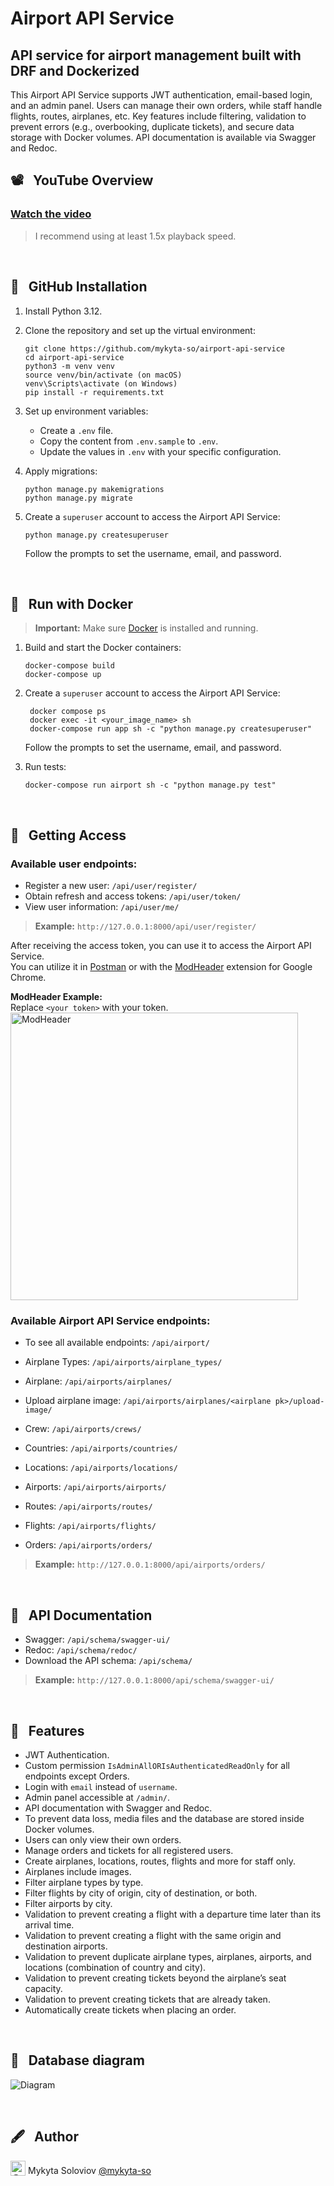 # Airport API Service

## API service for airport management built with DRF and Dockerized


This Airport API Service supports JWT authentication, email-based login, and an admin panel. Users can manage their own orders, while staff handle flights, routes, airplanes, etc. Key features include filtering, validation to prevent errors (e.g., overbooking, duplicate tickets), and secure data storage with Docker volumes. API documentation is available via Swagger and Redoc.


## 📽️ &nbsp; YouTube Overview
### [Watch the video](https://youtu.be/ms4_s28IR2k)
> I recommend using at least 1.5x playback speed. 

<br>

## 🔌 &nbsp; GitHub Installation 

1. Install Python 3.12.

2. Clone the repository and set up the virtual environment:
    ```shell
    git clone https://github.com/mykyta-so/airport-api-service
    cd airport-api-service
    python3 -m venv venv
    source venv/bin/activate (on macOS)
    venv\Scripts\activate (on Windows)
    pip install -r requirements.txt
    ```
   
3. Set up environment variables:
   - Create a `.env` file.
   - Copy the content from `.env.sample` to `.env`.
   - Update the values in `.env` with your specific configuration.


4. Apply migrations:
    ```shell
    python manage.py makemigrations
    python manage.py migrate
    ```

5. Create a `superuser` account to access the Airport API Service:
   ```shell
   python manage.py createsuperuser
    ```
   Follow the prompts to set the username, email, and password.

<br>

## 🐳 &nbsp; Run with Docker

> **Important:**  Make sure [Docker](https://www.docker.com/) is installed and running.

1. Build and start the Docker containers:
    ```shell
    docker-compose build
    docker-compose up
    ```
2. Create a `superuser` account to access the Airport API Service:
   ```shell
    docker compose ps
    docker exec -it <your_image_name> sh
    docker-compose run app sh -c "python manage.py createsuperuser"
   ```
    Follow the prompts to set the username, email, and password.


3. Run tests:
    ```shell
    docker-compose run airport sh -c "python manage.py test"
   ```
<br>

## 🔑 &nbsp; Getting Access
### Available user endpoints:
- Register a new user: `/api/user/register/`
- Obtain refresh and access tokens: `/api/user/token/`
- View user information: `/api/user/me/`
>**Example:** `http://127.0.0.1:8000/api/user/register/`

After receiving the access token, you can use it to access the Airport API Service.<br>
You can utilize it in [Postman](https://www.postman.com/) or with the [ModHeader](https://chromewebstore.google.com/detail/modheader-modify-http-hea/idgpnmonknjnojddfkpgkljpfnnfcklj?hl=en) extension for Google Chrome.

**ModHeader Example:**<br>
Replace `<your token>` with your token.<br>
<img src="docs/images/modheader.png" alt="ModHeader" width="460"/>

### Available Airport API Service endpoints:
- To see all available endpoints: `/api/airport/`


- Airplane Types: `/api/airports/airplane_types/`
- Airplane: `/api/airports/airplanes/`
- Upload airplane image: `/api/airports/airplanes/<airplane pk>/upload-image/`
- Crew: `/api/airports/crews/`
- Countries: `/api/airports/countries/`
- Locations: `/api/airports/locations/`
- Airports: `/api/airports/airports/`
- Routes: `/api/airports/routes/`
- Flights: `/api/airports/flights/`
- Orders: `/api/airports/orders/`

>**Example:** `http://127.0.0.1:8000/api/airports/orders/`

<br>

## 📑 &nbsp; API Documentation
- Swagger: `/api/schema/swagger-ui/`
- Redoc: `/api/schema/redoc/`
- Download the API schema: `/api/schema/`

>**Example:** `http://127.0.0.1:8000/api/schema/swagger-ui/`

<br>

## 👾 &nbsp; Features
- JWT Authentication.
- Custom permission `IsAdminAllORIsAuthenticatedReadOnly` for all endpoints except Orders.
- Login with `email` instead of `username`.
- Admin panel accessible at `/admin/`.
- API documentation with Swagger and Redoc.
- To prevent data loss, media files and the database are stored inside Docker volumes.
- Users can only view their own orders.
- Manage orders and tickets for all registered users.
- Create airplanes, locations, routes, flights and more for staff only.
- Airplanes include images.
- Filter airplane types by type.
- Filter flights by city of origin, city of destination, or both.
- Filter airports by city.
- Validation to prevent creating a flight with a departure time later than its arrival time.
- Validation to prevent creating a flight with the same origin and destination airports.
- Validation to prevent duplicate airplane types, airplanes, airports, and locations (combination of country and city).
- Validation to prevent creating tickets beyond the airplane’s seat capacity.
- Validation to prevent creating tickets that are already taken.
- Automatically create tickets when placing an order.

<br>

## 🔗 &nbsp; Database diagram
![Diagram](docs/images/db_diagram.png)
   
<br>

## 🖋️ &nbsp; Author
<img src="https://github.com/mykyta-so.png" alt="@mykyta-so" width="24" height="24" valign="bottom" /> Mykyta Soloviov <a href="https://github.com/mykyta-so">@mykyta-so</a>
